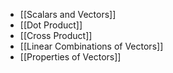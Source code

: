 
- [[Scalars and Vectors]]
- [[Dot Product]]
- [[Cross Product]]
-  [[Linear Combinations of Vectors]]
- [[Properties of Vectors]]